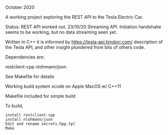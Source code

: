 
October 2020

A working project exploring the REST API to the Tesla Electric Car.

Status:
                            REST API  worked out.
  23/10/20          Streaming API. Initiation handshake seems to be working, but no data streaming seen yet.


Written in C++ it is informed by https://tesla-api.timdorr.com/ description of the Tesla API, and other insight plundered from bits of others code.

Dependencies are:

restclient-cpp
nlohmann/json

See Makefile for details

Working build system xcode on Apple MacOS w/ C++11

Makefile included for simple build

To build,

    install restclient-cpp
    install nlohmann/json
    Edit and rename secrets.hpp.tpl
    Make

